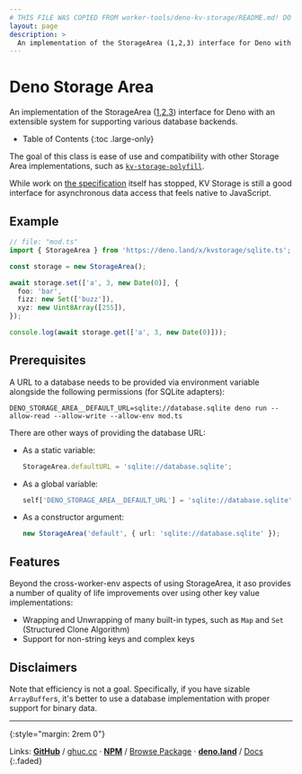 ```yaml
---
# THIS FILE WAS COPIED FROM worker-tools/deno-kv-storage/README.md! DO NOT MODIFY DIRECTLY!
layout: page
description: >
  An implementation of the StorageArea (1,2,3) interface for Deno with an extensible system for supporting various database backends.
---
```


# Deno Storage Area

An implementation of the StorageArea ([1],[2],[3]) interface for Deno with an extensible system for supporting various database backends.

<noscript></noscript>
* Table of Contents
{:toc .large-only}

The goal of this class is ease of use and compatibility with other Storage Area implementations, 
such as [`kv-storage-polyfill`](https://github.com/GoogleChromeLabs/kv-storage-polyfill).

While work on [the specification](https://wicg.github.io/kv-storage/) itself has stopped, 
KV Storage is still a good interface for asynchronous data access that feels native to JavaScript.

## Example

```ts
// file: "mod.ts"
import { StorageArea } from 'https://deno.land/x/kvstorage/sqlite.ts';

const storage = new StorageArea();

await storage.set(['a', 3, new Date(0)], { 
  foo: 'bar',
  fizz: new Set(['buzz']),
  xyz: new Uint8Array([255]),
});

console.log(await storage.get(['a', 3, new Date(0)]));
```

## Prerequisites

A URL to a database needs to be provided via environment variable alongside the following permissions (for SQLite adapters):

    DENO_STORAGE_AREA__DEFAULT_URL=sqlite://database.sqlite deno run --allow-read --allow-write --allow-env mod.ts

There are other ways of providing the database URL:

*  As a static variable:

   ```ts
   StorageArea.defaultURL = 'sqlite://database.sqlite';
   ```

*  As a global variable:

   ```ts
   self['DENO_STORAGE_AREA__DEFAULT_URL'] = 'sqlite://database.sqlite';
   ```

*  As a constructor argument:

   ```ts
   new StorageArea('default', { url: 'sqlite://database.sqlite' });
   ```


[1]: https://developers.google.com/web/updates/2019/03/kv-storage
[2]: https://css-tricks.com/kv-storage/
[3]: https://github.com/WICG/kv-storage

## Features

Beyond the cross-worker-env aspects of using StorageArea, it aso provides a number of quality of life improvements over using other key value implementations:

* Wrapping and Unwrapping of many built-in types, such as `Map` and `Set` (Structured Clone Algorithm)
* Support for non-string keys and complex keys

## Disclaimers

Note that efficiency is not a goal. Specifically, if you have sizable `ArrayBuffer`s,
it's better to use a database implementation with proper support for binary data.

***
{:style="margin: 2rem 0"}

Links:
[__GitHub__](https://github.com/worker-tools/deno-kv-storage)
/ [ghuc.cc](https://ghuc.cc/worker-tools/deno-kv-storage/mod.ts)
· [__NPM__](https://www.npmjs.com/package/@worker-tools/deno-kv-storage) 
/ [Browse Package](https://unpkg.com/browse/@worker-tools/deno-kv-storage/)
· [__deno.land__](https://deno.land/x/kv_storage)
/ [Docs](https://doc.deno.land/https://raw.githubusercontent.com/worker-tools/deno-kv-storage/master/mod.ts)
{:.faded}
<br/>